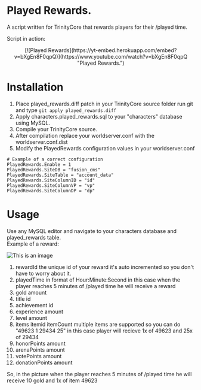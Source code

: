 # Played Rewards.


A script written for TrinityCore that rewards players for their /played time.

Script in action: 

<center>
  [![Played Rewards](https://yt-embed.herokuapp.com/embed?v=bXgEn8F0qpQ)](https://www.youtube.com/watch?v=bXgEn8F0qpQ "Played Rewards.")
</center>

# Installation
1. Place played_rewards.diff patch in your TrinityCore source folder run git and type ```git apply played_rewards.diff```<br />
2. Apply characters.played_rewards.sql to your "characters" database using MySQL.<br />
3. Compile your TrinityCore source. <br />
4. After compilation replace your worldserver.conf with the worldserver.conf.dist
5. Modify the PlayedRewards configuration values in your worldserver.conf

```
# Example of a correct configuration
PlayedRewards.Enable = 1
PlayedRewards.SiteDB = "fusion_cms"
PlayedRewards.SiteTable = "account_data"
PlayedRewards.SiteColumnID = "id"
PlayedRewards.SiteColumnVP = "vp"
PlayedRewards.SiteColumnDP = "dp"
```


# Usage
Use any MySQL editor and navigate to your characters database and played_rewards table.
<br/>
Example of a reward:

![This is an image](https://i.imgur.com/tdate9a.png)

1. rewardId the unique id of your reward it's auto incremented so you don't have to worry about it.
2. playedTime in format of Hour:Minute:Second in this case when the player reaches 5 minutes of /played time he will receive a reward
3. gold amount
4. title id
5. achievement id
6. experience amount
7. level amount
8. items itemid itemCount multiple items are supported so you can do "49623 1 29434 25" in this case player will recieve 1x of 49623 and 25x of 29434
9. honorPoints amount
10. arenaPoints amount
11. votePoints amount
12. donationPoints amount

So, in the picture when the player reaches 5 minutes of /played time he will receive 10 gold and 1x of item 49623
